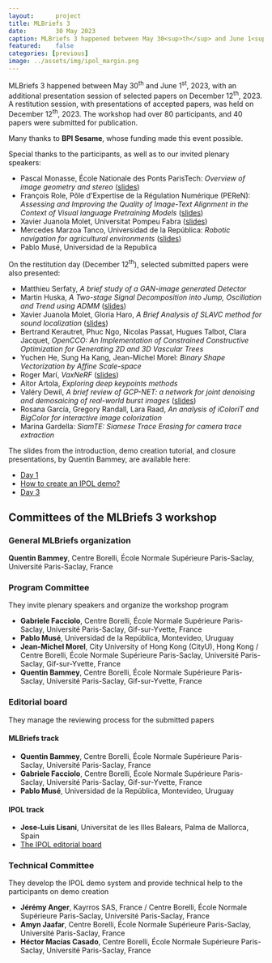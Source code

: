 ```yaml
---
layout:      project
title: MLBriefs 3
date:        30 May 2023
caption: MLBriefs 3 happened between May 30<sup>th</sup> and June 1<sup>st</sup>, 2023, with an additional presentation session of selected papers on December 12<sup>th</sup>, 2023.
featured:    false
categories: [previous]
image: ../assets/img/ipol_margin.png
---
```


MLBriefs 3 happened between May 30<sup>th</sup> and June 1<sup>st</sup>, 2023, with an additional presentation session of selected papers on December 12<sup>th</sup>, 2023. A restitution session, with presentations of accepted papers, was held on December 12<sup>th</sup>, 2023.
The workshop had over 80 participants, and 40 papers were submitted for publication.

Many thanks to **BPI Sesame**, whose funding made this event possible.

Special thanks to the participants, as well as to our invited plenary speakers:

* Pascal Monasse, École Nationale des Ponts ParisTech: _Overview of image geometry and stereo_ ([slides](mlbriefs3/slides_pascal_monasse.pdf))
* François Role, Pôle d'Expertise de la Régulation Numérique (PEReN): _Assessing and Improving the Quality of Image-Text Alignment in the Context of Visual language Pretraining Models_ ([slides](mlbriefs3/slides_francois_role.pdf))
* Xavier Juanola Molet, Universitat Pompeu Fabra ([slides](mlbriefs3/slides_xavier_juanola.pdf))
* Mercedes Marzoa Tanco, Universidad de la República: _Robotic navigation for agricultural environments_ ([slides](mlbriefs3/slides_mercedes_marzoa_tanco.pdf))
* Pablo Musé, Universidad de la Republica

On the restitution day (December 12<sup>th</sup>), selected submitted papers were also presented:
* Matthieu Serfaty, _A brief study of a GAN-image generated Detector_
* Martin Huska, _A Two-stage Signal Decomposition into Jump, Oscillation and Trend using ADMM_ ([slides](mlbriefs3/restitution-martin_huska.pdf))
* Xavier Juanola Molet, Gloria Haro, _A Brief Analysis of SLAVC method for sound localization_ ([slides](mlbriefs3/restitution-xavier_juanola_molet.pdf))
* Bertrand Kerautret, Phuc Ngo, Nicolas Passat, Hugues Talbot, Clara Jacquet, _OpenCCO: An Implementation of Constrained Constructive Optimization for Generating 2D and 3D Vascular Trees_
* Yuchen He, Sung Ha Kang, Jean-Michel Morel: _Binary Shape Vectorization by Affine Scale-space_
* Roger Marí, _VaxNeRF_ ([slides](mlbriefs3/restitution-roger-mari.pdf))
* Aitor Artola, _Exploring deep keypoints methods_
* Valéry Dewil, _A brief review of GCP-NET: a network for joint denoising and demosaicing of real-world burst images_ ([slides](mlbriefs3/restitution-valery-dewil.pdf))
* Rosana García, Gregory Randall, Lara Raad, _An analysis of iColoriT and BigColor for interactive image colorization_
* Marina Gardella: _SiamTE: Siamese Trace Erasing for camera trace extraction_

The slides from the introduction, demo creation tutorial, and closure presentations, by Quentin Bammey, are available here:
* [Day 1](mlbriefs3/slides_day_1.pdf)
* [How to create an IPOL demo?](mlbriefs3/slides_demo_tutorial.pdf)
* [Day 3](mlbriefs3/slides_day_3.pdf)

## Committees of the MLBriefs 3 workshop
### General MLBriefs organization
**Quentin Bammey**, Centre Borelli, École Normale Supérieure Paris-Saclay, Université Paris-Saclay, France

### Program Committee
They invite plenary speakers and organize the workshop program
* **Gabriele Facciolo**, Centre Borelli, École Normale Supérieure Paris-Saclay, Université Paris-Saclay, Gif-sur-Yvette, France
* **Pablo Musé**, Universidad de la República, Montevideo, Uruguay
* **Jean-Michel Morel**, City University of Hong Kong (CityU), Hong Kong / Centre Borelli, École Normale Supérieure Paris-Saclay, Université Paris-Saclay, Gif-sur-Yvette, France
* **Quentin Bammey**, Centre Borelli, École Normale Supérieure Paris-Saclay, Université Paris-Saclay, Gif-sur-Yvette, France

### Editorial board
They manage the reviewing process for the submitted papers

#### MLBriefs track
* **Quentin Bammey**, Centre Borelli, École Normale Supérieure Paris-Saclay, Université Paris-Saclay, France
* **Gabriele Facciolo**, Centre Borelli, École Normale Supérieure Paris-Saclay, Université Paris-Saclay, Gif-sur-Yvette, France
* **Pablo Musé**, Universidad de la República, Montevideo, Uruguay

#### IPOL track
* **Jose-Luis Lisani**, Universitat de les Illes Balears, Palma de Mallorca, Spain
* [The IPOL editorial board](http://www.ipol.im/meta/board/)

### Technical Committee
They develop the IPOL demo system and provide technical help to the participants on demo creation
* **Jérémy Anger**, Kayrros SAS, France / Centre Borelli, École Normale Supérieure Paris-Saclay, Université Paris-Saclay, France
* **Amyn Jaafar**, Centre Borelli, École Normale Supérieure Paris-Saclay, Université Paris-Saclay, France
* **Héctor Macías Casado**, Centre Borelli, École Normale Supérieure Paris-Saclay, Université Paris-Saclay, France